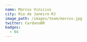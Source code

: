 ```yaml
---
name: Marcus Vinicius
city: Rio de Janeiro-RJ
image_path: /images/team/marcus.jpg
twitter: CardanoBR
badges:
  - 04
---
```

